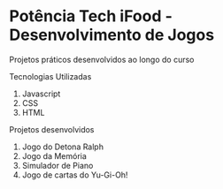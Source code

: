 # Potência Tech iFood - Desenvolvimento de Jogos
Projetos práticos desenvolvidos ao longo do curso

Tecnologias Utilizadas
1. Javascript
2. CSS
3. HTML

Projetos desenvolvidos

1. Jogo do Detona Ralph
2. Jogo da Memória
3. Simulador de Piano
4. Jogo de cartas do Yu-Gi-Oh!
